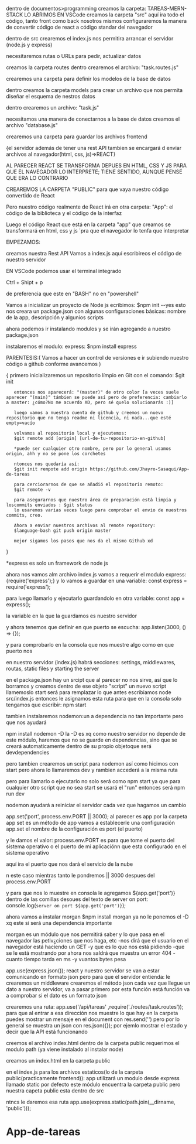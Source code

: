 dentro de documentos>programming
creamos la carpeta: TAREAS-MERN-STACK
LO ABRIMOS EN VSCode
creamos la carpeta "src"
aquí ira todo el código, tanto front como back
nosotros mismos configuraremos la manera de convertir código de react a código standar del navegador

dentro de src crearemos el index.js
nos permitira arrancar el servidor (node.js y express)

necesitaremos rutas o URLs para pedir, actualizar datos

creamos la carpeta routes
dentro crearemos el archivo: "task.routes.js"

crearemos una carpeta para definir los modelos de la base de datos

dentro creamos la carpeta models para crear un archivo que nos permita diseñar el esquema de nestros datos

dentro crearemos un archivo: "task.js"

necesitamos una manera de conectarnos a la base de datos
creamos el archivo "database.js"

crearemos una carpeta para guardar los archivos frontend

{el servidor además de tener una rest API tambien se encargará d enviar archivos al navegador(html, css, js)=>REACT}

AL PARECER REACT SE TRANSFORMA DEPUES EN HTML, CSS Y JS PARA QUE EL NAVEGADOR LO INTERPRETE; TIENE SENTIDO, AUNQUE PENSÉ QUE ERA LO CONTRARIO

 CREAREMOS LA CARPETA "PUBLIC" para que vaya nuestro código convertido de React

 Pero nuestro código realmente de React irá en otra carpeta: "App": el código de la biblioteca y el código de la interfaz

 Luego el código React que está en la carpeta "app" que creamos se transformará en html, css y js ´pra que el navegador lo tenfa que interpretar

  EMPEZAMOS:

  creamos nuestra Rest API
  Vamos a index.js
  aquí escribireos el código de nuestro servidor

  EN VSCode podemos usar el terminal integrado

  Ctrl + Shipt + p

  de preferencia que este en "BASH" no en "powershell"

  Vamos a inicializar un proyecto de Node js
  ecribimos:
  $npm init --yes
  esto nos creara un package.json con algunas configuraciones básicas:
   nombre de la app, descripción y algunios scripts

   ahora podemos ir instalando modulos 
   y se irán agregando a nuestro package.json

   instalaremos el modulo: express:
   $npm install express


   PARENTESIS:(
       Vamos a hacer un control de versiones e ir subiendo nuestro código a github conforme avancemos 
   )

   {
       primero inicializaremos un repositorio límpio en Git con el comando: $git init

       entonces nos aparecerá: "(master)" de otro color [a veces suele aparecer "(main)" támbien se puede así pero de preferencia: cambiarlo a master: ¿cómo?No me acuerdo XD, pero sé quelo solucionarás :)]

       luego vamos a nuestra cuenta de github y creemos un nuevo repositorio que no tenga readme ni licencia, ni nada...que esté empty=vacío

       volvamos al repositorio local y ejecutemos:
       $git remote add [origin] [url-de-tu-repositorio-en-github]

       *puede ser cualquier otro nombre, pero por lo general usamos origin, ahh y no se pone los corchetes

       ntonces nos quedaría así: 
       $git init rempote add origin https://github.com/Jhayro-Sasaqui/App-de-tareas

       para cerciorarnos de que se añadió el repositorio remoto: 
       $git remote -v

       para asegurarnos que nuestro área de preparación está limpia y loscommits enviados : $git status
       lo usaremos varias veces luego para comprobar el envio de nuestros commits, creo.

       Ahora a enviar nuestros archivos al remote repository:
       $language-bash git push origin master

       mejor sigamos los pasos que nos da el mismo Github xd

   }

   *express es solo un framework de node js


ahora nos vamos alm archivo index.js
vamos a requerir el modulo express:
{require('express');}
y lo vamos a guardar en una variable:
const express = require('express');

para luego llamarlo y ejecutarlo guardandolo en otra variable:
const app = express();

la variable en la que la guardamos es nuestro servidor

y ahora tenemos que definir en que puerto se escucha:
app.listen(3000, () => {});

y para comprobarlo en la consola que nos muestre algo como en que puerto nos 


en nuestro servidor (index.js) habrá secciones:
settings, middlewares, routas, static files y starting the server

en el package.json hay un srcipt que al parecer no nos sirve, así que lo borramos 
y creamos dentro de ese objeto "script"
un nuevo script llamemoslo start
será para remplazar lo que antes escribiamos node src/index.js
entonces le asignamos esta ruta 
para que en la consola solo tengamos que escribir: npm start

tambien instalaremos nodemon:un a dependencia no tan importante pero que nos ayudará

npm install nodemon -D
la -D es xq como nuestro servidor no depende de este módulo, haremos que no se guarde en dependencias, sino que se creará automaticamente dentro de su propio objetoque será devdependencies

pero tambien crearemos un script  para nodemon así como hicimos con start pero ahora lo llamaremos dev y rambien accederá a la misma ruta

pero para llamarlo o ejecutarlo no solo será como npm start
ya que para cualquier otro script que no sea start se usará el "run"
entonces será npm run dev

nodemon ayudará a reiniciar el servidor cada vez que hagamos un cambio


app.set('port', process.env.PORT || 3000);
al parecer es app por la carpeta app 
set es un método de app
vamos a establecerle una configuración
app.set 
el nombre de la configuración es port (el puerto)

y le damos el valor: process.env.PORT
es para que tome el puerto del sistema operativo o el puerto de mi aplicaciónn que esta configurado en el sistema operativo

aquí ira el puerto que nos dará el servicio de la nube

n este caso mientras tanto le pondremos || 3000 despues del process.env.PORT

y para que nos lo muestre en consola le agregamos ${app.get('port')}
dentro de las comillas desoues del texto de server on port: 
console.log(`server on port ${app.get('port')}`);

ahora vamos a instalar morgan 
$npm install morgan
ya no le ponemos el -D xq este si será una dependencia importante 

morgan es un módulo que nos permitirá saber y lo que pasa en el navegador
las petiv¿ciones que nos haga, etc
-nos dirá que el usuario en el navegador está haciendo un GET
-y que es lo que nos está pidiendo 
-que se le está mostrando
por ahora nos saldrá que muestra un error 404 
-cuanto tiempo tarda en ms
-y vuantos bytes pesa

app.use(express.json());
react y nuestro servidor se van a estar comunicando en formato json
pero para que el servidor entienda:
le crearemos un middleware
crearemos el método json
cada vez que llegue un dato a nuestro servidor, va a pasar primero por esta función
está función va a comprobar si el dato es un formato json

crearemos una ruta:
app.use('/api/tareas' ,require('./routes/task.routes'));
para que al entrar a esa dirección nos muestre lo que hay en la carpeta 
puedes mostrar un mensaje en el document con res.send('') pero por lo general se muestra un json con res.json({}); por ejemlo mostrar el estado y decir que la API está funcionando

creemos el archivo index.html dentro de la carpeta public
requerimos el modulo path (ya viene instalado al instalar node)

creamos un index.html en la carpeta public 

en el index.js para los archivos estaticos(lo de la carpeta public(practicamente frontend)):
app utilizará un modulo desde express llamado static
por defecto este módulo encuentra la carpeta public
pero nuestra capeta public esta dentro de src

ntncs le daremos esa ruta
app.use(express.static(path.join(__dirname, 'public')));







# App-de-tareas
